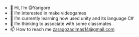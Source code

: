 - 👋 Hi, I’m @Yarigore 
- 👀 I’m interested in make videogames
- 🌱 I’m currently learning how used unity and its language C#
- 💞️ I’m thinking to associate with some classmates 
- 📫 How to reach me zaragozadimas14@gmail.com
